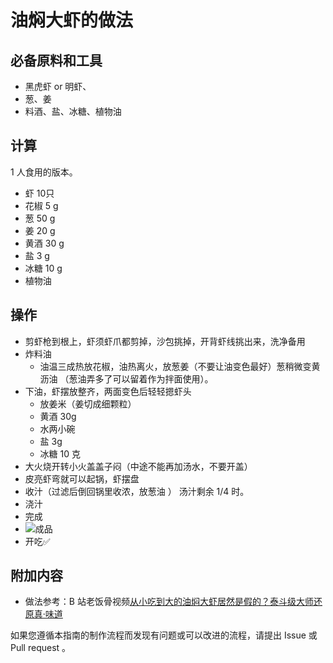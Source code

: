 # 油焖大虾的做法

## 必备原料和工具

- 黑虎虾 or 明虾、
- 葱、姜
- 料酒、盐、冰糖、植物油

## 计算

 1 人食用的版本。

- 虾 10只
- 花椒 5 g
- 葱 50 g
- 姜 20 g
- 黄酒 30 g
- 盐 3 g
- 冰糖 10 g
- 植物油

## 操作

- 剪虾枪到根上，虾须虾爪都剪掉，沙包挑掉，开背虾线挑出来，洗净备用
- 炸料油
  - 油温三成热放花椒，油热离火，放葱姜（不要让油变色最好）葱稍微变黄沥油 （葱油弄多了可以留着作为拌面使用）。
- 下油，虾摆放整齐，两面变色后轻轻摁虾头
  - 放姜米（姜切成细颗粒）
  - 黄酒 30g
  - 水两小碗
  - 盐 3g
  - 冰糖 10 克
- 大火烧开转小火盖盖子闷（中途不能再加汤水，不要开盖）
- 皮亮虾弯就可以起锅，虾摆盘
- 收汁（过滤后倒回锅里收浓，放葱油 ） 汤汁剩余 1/4 时。
- 浇汁
- 完成
- ![成品](./油焖大虾.jpg)
- 开吃✅

## 附加内容

- 做法参考：B 站老饭骨视频[从小吃到大的油焖大虾居然是假的？泰斗级大师还原真·味道](https://www.bilibili.com/video/BV17f4y1W7z9)

如果您遵循本指南的制作流程而发现有问题或可以改进的流程，请提出 Issue 或 Pull request 。
